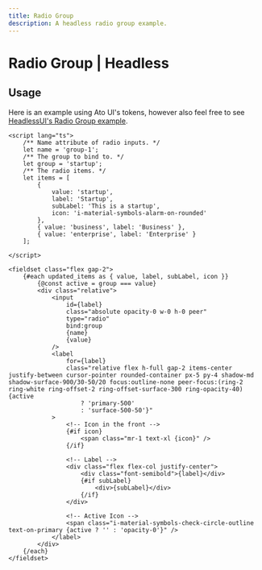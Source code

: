 ```yaml
---
title: Radio Group
description: A headless radio group example.
---
```


<script>
    import RadioGroup from '$lib/components/radio-group/RadioGroup.svelte';

	let items = [
		{
			value: 'startup',
			label: 'Startup',
			// subLabel: 'This is a startup',
			icon: 'i-material-symbols-alarm-on-rounded'
		},
		{ value: 'business', label: 'Business' },
		{ value: 'enterprise', label: 'Enterprise' }
	];

    let group = 'startup';

	let activeIcon = 'i-material-symbols-check-circle-outline-rounded text-on-primary';
</script>

# Radio Group | Headless

## Usage

<div class="w-full flex justify-center items-center py-20 rounded-container border-1 border-surface-500/30-200/30 my-4">
    <RadioGroup {items} name="group-1" {activeIcon} bind:group />
</div>

Here is an example using Ato UI's tokens, however also feel free to see [HeadlessUI's Radio Group example](https://captaincodeman.github.io/svelte-headlessui/radio-group/).

```svelte
<script lang="ts">
	/** Name attribute of radio inputs. */
	let name = 'group-1';
	/** The group to bind to. */
	let group = 'startup';
	/** The radio items. */
	let items = [
        {
			value: 'startup',
			label: 'Startup',
			subLabel: 'This is a startup',
			icon: 'i-material-symbols-alarm-on-rounded'
		},
		{ value: 'business', label: 'Business' },
		{ value: 'enterprise', label: 'Enterprise' }
    ];

</script>

<fieldset class="flex gap-2">
	{#each updated_items as { value, label, subLabel, icon }}
		{@const active = group === value}
		<div class="relative">
			<input
				id={label}
				class="absolute opacity-0 w-0 h-0 peer"
				type="radio"
				bind:group
				{name}
				{value}
			/>
			<label
				for={label}
				class="relative flex h-full gap-2 items-center justify-between cursor-pointer rounded-container px-5 py-4 shadow-md shadow-surface-900/30-50/20 focus:outline-none peer-focus:(ring-2 ring-white ring-offset-2 ring-offset-surface-300 ring-opacity-40) {active
					? 'primary-500'
					: 'surface-500-50'}"
			>
                <!-- Icon in the front -->
				{#if icon}
					<span class="mr-1 text-xl {icon}" />
				{/if}

                <!-- Label -->
				<div class="flex flex-col justify-center">
					<div class="font-semibold">{label}</div>
					{#if subLabel}
						<div>{subLabel}</div>
					{/if}
				</div>

                <!-- Active Icon -->
                <span class="i-material-symbols-check-circle-outline text-on-primary {active ? '' : 'opacity-0'}" />
			</label>
		</div>
	{/each}
</fieldset>
```
